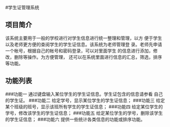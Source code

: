 #学生证管理系统
## 项目简介
该系统主要用于一般的学校进行对学生信息进行统一整理和管理，以方
便于学生以及老师更方便的查阅学生的学生证信息。该系统为老师管理登
录。老师先申请一个帐号，根据自己的帐号和密码登录，可以对里面学生
的信息进行添加，修改，删除等操作。为方便管理，
还可以在系统里面进行信息的汇总，筛选，排序等功能。
## 功能列表
###功能一 
通过键盘输入某位学生的学生证信息。学生证包含的信息请参看
自己的学生证。
###功能二
给定学号，显示某位学生的学生证信息；
###功能三
给定某个班级的班号，显示该班所有学生的学生证信息；
###功能四
给定某位学生的学号，修改该学生的学生证信息；
###功能五
给定某位学生的学号，删除该学生的学生证信息；
###功能六
提供一些统计各类信息的功能或排序功能。

